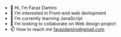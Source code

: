 - 👋 Hi, I’m Faraz Damiro
- 👀 I’m interested in Front-end web devlopment
- 🌱 I’m currently learning JavaScript
- 💞️ I’m looking to collaborate on Web design project
- 📫 How to reach me farazdamiro@gmail.com

<!---
faraz-da/faraz-da is a ✨ special ✨ repository because its `README.md` (this file) appears on your GitHub profile.
You can click the Preview link to take a look at your changes.
--->
